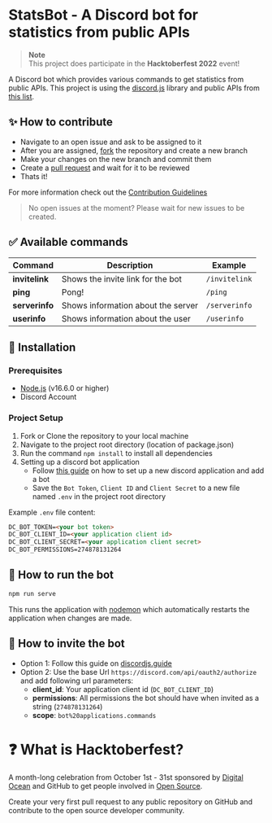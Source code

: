 # StatsBot - A Discord bot for statistics from public APIs

> **Note** <br>
> This project does participate in the **Hacktoberfest 2022** event! 

A Discord bot which provides various commands to get statistics from public APIs. This project is using the [discord.js](https://discord.js.org/) library and public APIs from [this list](https://github.com/public-apis/public-apis).

## :sparkles: How to contribute

- Navigate to an open issue and ask to be assigned to it
- After you are assigned, [fork](https://docs.github.com/en/get-started/quickstart/fork-a-repo) the repository and create a new branch
- Make your changes on the new branch and commit them
- Create a [pull request](https://docs.github.com/en/pull-requests/collaborating-with-pull-requests/proposing-changes-to-your-work-with-pull-requests/creating-a-pull-request) and wait for it to be reviewed
- Thats it! 

For more information check out the [Contribution Guidelines](CONTRIBUTING.md)

> No open issues at the moment? Please wait for new issues to be created.

## :white_check_mark: Available commands

<!-- markdown table -->
| Command        | Description                        | Example       |
| -------------- | ---------------------------------- | ------------- |
| **invitelink** | Shows the invite link for the bot  | `/invitelink` |
| **ping**       | Pong!                              | `/ping`       |
| **serverinfo** | Shows information about the server | `/serverinfo` |
| **userinfo**   | Shows information about the user   | `/userinfo`   |


## :wrench: Installation

### Prerequisites

- [Node.js](https://nodejs.org/en/download/) (v16.6.0 or higher)
- Discord Account 


### Project Setup

1. Fork or Clone the repository to your local machine 
2. Navigate to the project root directory (location of package.json)
3. Run the command `npm install` to install all dependencies
4. Setting up a discord bot application
   - Follow [this guide](https://discordjs.guide/preparations/setting-up-a-bot-application.html) on how to set up a new discord application and add a bot
   - Save the `Bot Token`, `Client ID` and `Client Secret` to a new file named `.env` in the project root directory

Example `.env` file content:

```html
DC_BOT_TOKEN=<your bot token>
DC_BOT_CLIENT_ID=<your application client id>
DC_BOT_CLIENT_SECRET=<your application client secret>
DC_BOT_PERMISSIONS=274878131264
```


## :rocket: How to run the bot

```sh
npm run serve
```

This runs the application with [nodemon](https://www.npmjs.com/package/nodemon) which automatically restarts the application when changes are made.


## :link: How to invite the bot

- Option 1: Follow this guide on [discordjs.guide](https://discordjs.guide/preparations/adding-your-bot-to-servers.html)
- Option 2: Use the base Url `https://discord.com/api/oauth2/authorize` and add following url parameters:
  - **client_id**: Your application client id (`DC_BOT_CLIENT_ID`)
  - **permissions**: All permissions the bot should have when invited as a string (`274878131264`)
  - **scope**: `bot%20applications.commands`


# :question: What is Hacktoberfest?

A month-long celebration from October 1st - 31st sponsored by [Digital Ocean](https://hacktoberfest.com/) and GitHub to get people involved in [Open Source](https://github.com/open-source).

Create your very first pull request to any public repository on GitHub and contribute to the open source developer community.
